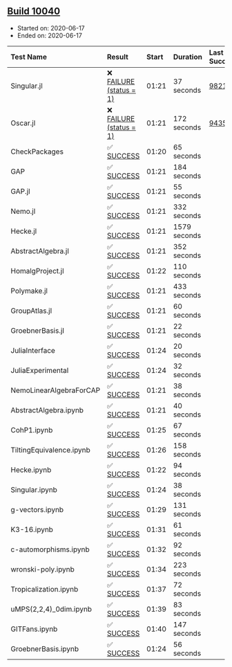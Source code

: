 ## [Build 10040](https://oscarci.mathematik.uni-kl.de/job/oscar/10040/)

* Started on: 2020-06-17
* Ended on: 2020-06-17

| Test Name    | Result | Start | Duration | Last Success | First Failure |
|:-------------|:-------|:------|:---------|:-------------|:--------------|
| Singular.jl | ❌ [FAILURE (status = 1)](https://oscarci.mathematik.uni-kl.de/job/oscar/10040/artifact/logs/build-10040/Singular.jl.log) | 01:21 | 37 seconds | [9821](https://oscarci.mathematik.uni-kl.de/job/oscar/9821/) | [9822](https://oscarci.mathematik.uni-kl.de/job/oscar/9822/) |
| Oscar.jl | ❌ [FAILURE (status = 1)](https://oscarci.mathematik.uni-kl.de/job/oscar/10040/artifact/logs/build-10040/Oscar.jl.log) | 01:21 | 172 seconds | [9435](https://oscarci.mathematik.uni-kl.de/job/oscar/9435/) | [9436](https://oscarci.mathematik.uni-kl.de/job/oscar/9436/) |
| CheckPackages | ✅ [SUCCESS](https://oscarci.mathematik.uni-kl.de/job/oscar/10040/artifact/logs/build-10040/CheckPackages.log) | 01:20 | 65 seconds |  |  |
| GAP | ✅ [SUCCESS](https://oscarci.mathematik.uni-kl.de/job/oscar/10040/artifact/logs/build-10040/GAP.log) | 01:21 | 184 seconds |  |  |
| GAP.jl | ✅ [SUCCESS](https://oscarci.mathematik.uni-kl.de/job/oscar/10040/artifact/logs/build-10040/GAP.jl.log) | 01:21 | 55 seconds |  |  |
| Nemo.jl | ✅ [SUCCESS](https://oscarci.mathematik.uni-kl.de/job/oscar/10040/artifact/logs/build-10040/Nemo.jl.log) | 01:21 | 332 seconds |  |  |
| Hecke.jl | ✅ [SUCCESS](https://oscarci.mathematik.uni-kl.de/job/oscar/10040/artifact/logs/build-10040/Hecke.jl.log) | 01:21 | 1579 seconds |  |  |
| AbstractAlgebra.jl | ✅ [SUCCESS](https://oscarci.mathematik.uni-kl.de/job/oscar/10040/artifact/logs/build-10040/AbstractAlgebra.jl.log) | 01:21 | 352 seconds |  |  |
| HomalgProject.jl | ✅ [SUCCESS](https://oscarci.mathematik.uni-kl.de/job/oscar/10040/artifact/logs/build-10040/HomalgProject.jl.log) | 01:22 | 110 seconds |  |  |
| Polymake.jl | ✅ [SUCCESS](https://oscarci.mathematik.uni-kl.de/job/oscar/10040/artifact/logs/build-10040/Polymake.jl.log) | 01:21 | 433 seconds |  |  |
| GroupAtlas.jl | ✅ [SUCCESS](https://oscarci.mathematik.uni-kl.de/job/oscar/10040/artifact/logs/build-10040/GroupAtlas.jl.log) | 01:21 | 60 seconds |  |  |
| GroebnerBasis.jl | ✅ [SUCCESS](https://oscarci.mathematik.uni-kl.de/job/oscar/10040/artifact/logs/build-10040/GroebnerBasis.jl.log) | 01:21 | 22 seconds |  |  |
| JuliaInterface | ✅ [SUCCESS](https://oscarci.mathematik.uni-kl.de/job/oscar/10040/artifact/logs/build-10040/JuliaInterface.log) | 01:24 | 20 seconds |  |  |
| JuliaExperimental | ✅ [SUCCESS](https://oscarci.mathematik.uni-kl.de/job/oscar/10040/artifact/logs/build-10040/JuliaExperimental.log) | 01:24 | 32 seconds |  |  |
| NemoLinearAlgebraForCAP | ✅ [SUCCESS](https://oscarci.mathematik.uni-kl.de/job/oscar/10040/artifact/logs/build-10040/NemoLinearAlgebraForCAP.log) | 01:21 | 38 seconds |  |  |
| AbstractAlgebra.ipynb | ✅ [SUCCESS](https://oscarci.mathematik.uni-kl.de/job/oscar/10040/artifact/logs/build-10040/AbstractAlgebra.ipynb.log) | 01:21 | 40 seconds |  |  |
| CohP1.ipynb | ✅ [SUCCESS](https://oscarci.mathematik.uni-kl.de/job/oscar/10040/artifact/logs/build-10040/CohP1.ipynb.log) | 01:25 | 67 seconds |  |  |
| TiltingEquivalence.ipynb | ✅ [SUCCESS](https://oscarci.mathematik.uni-kl.de/job/oscar/10040/artifact/logs/build-10040/TiltingEquivalence.ipynb.log) | 01:26 | 158 seconds |  |  |
| Hecke.ipynb | ✅ [SUCCESS](https://oscarci.mathematik.uni-kl.de/job/oscar/10040/artifact/logs/build-10040/Hecke.ipynb.log) | 01:22 | 94 seconds |  |  |
| Singular.ipynb | ✅ [SUCCESS](https://oscarci.mathematik.uni-kl.de/job/oscar/10040/artifact/logs/build-10040/Singular.ipynb.log) | 01:24 | 38 seconds |  |  |
| g-vectors.ipynb | ✅ [SUCCESS](https://oscarci.mathematik.uni-kl.de/job/oscar/10040/artifact/logs/build-10040/g-vectors.ipynb.log) | 01:29 | 131 seconds |  |  |
| K3-16.ipynb | ✅ [SUCCESS](https://oscarci.mathematik.uni-kl.de/job/oscar/10040/artifact/logs/build-10040/K3-16.ipynb.log) | 01:31 | 61 seconds |  |  |
| c-automorphisms.ipynb | ✅ [SUCCESS](https://oscarci.mathematik.uni-kl.de/job/oscar/10040/artifact/logs/build-10040/c-automorphisms.ipynb.log) | 01:32 | 92 seconds |  |  |
| wronski-poly.ipynb | ✅ [SUCCESS](https://oscarci.mathematik.uni-kl.de/job/oscar/10040/artifact/logs/build-10040/wronski-poly.ipynb.log) | 01:34 | 223 seconds |  |  |
| Tropicalization.ipynb | ✅ [SUCCESS](https://oscarci.mathematik.uni-kl.de/job/oscar/10040/artifact/logs/build-10040/Tropicalization.ipynb.log) | 01:37 | 72 seconds |  |  |
| uMPS(2,2,4)_0dim.ipynb | ✅ [SUCCESS](https://oscarci.mathematik.uni-kl.de/job/oscar/10040/artifact/logs/build-10040/uMPS-2-2-4-_0dim.ipynb.log) | 01:39 | 83 seconds |  |  |
| GITFans.ipynb | ✅ [SUCCESS](https://oscarci.mathematik.uni-kl.de/job/oscar/10040/artifact/logs/build-10040/GITFans.ipynb.log) | 01:40 | 147 seconds |  |  |
| GroebnerBasis.ipynb | ✅ [SUCCESS](https://oscarci.mathematik.uni-kl.de/job/oscar/10040/artifact/logs/build-10040/GroebnerBasis.ipynb.log) | 01:24 | 56 seconds |  |  |
